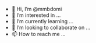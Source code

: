 - 👋 Hi, I’m @mmbdomi
- 👀 I’m interested in ...
- 🌱 I’m currently learning ...
- 💞️ I’m looking to collaborate on ...
- 📫 How to reach me ...

<!---
mmbdomi/mmbdomi is a ✨ special ✨ repository because its `README.md` (this file) appears on your GitHub profile.
You can click the Preview link to take a look at your changes.
--->
